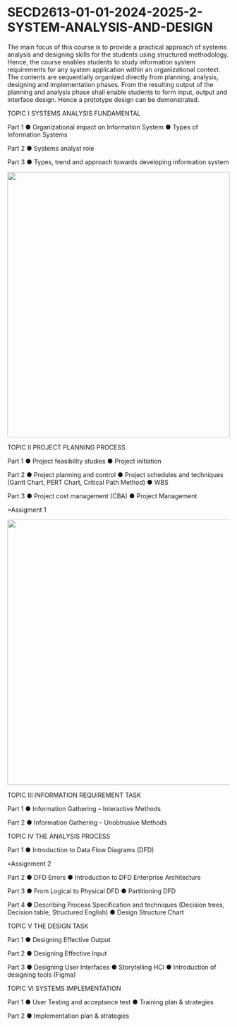# SECD2613-01-01-2024-2025-2-SYSTEM-ANALYSIS-AND-DESIGN
The main focus of this course is to provide a practical approach of systems analysis and designing
skills for the students using structured methodology. Hence, the course enables students to study
information system requirements for any system application within an organizational context. The
contents are sequentially organized directly from planning, analysis, designing and implementation
phases. From the resulting output of the planning and analysis phase shall enable students to form
input, output and interface design. Hence a prototype design can be demonstrated.

TOPIC I SYSTEMS ANALYSIS FUNDAMENTAL

Part 1
● Organizational impact on Information System
● Types of Information Systems

Part 2
● Systems analyst role

Part 3
● Types, trend and approach towards developing information system

<img src="https://github.com/user-attachments/assets/f4b3cbd8-be4f-47e1-89e9-27df73027746" style="width: 100%; height: 600px; object-fit: cover;" />




TOPIC II PROJECT PLANNING PROCESS

Part 1
● Project feasibility studies
● Project initiation

Part 2
● Project planning and control
● Project schedules and techniques (Gantt Chart, PERT Chart, Critical Path Method)
● WBS

Part 3
● Project cost management (CBA)
● Project Management

=Assigment 1

<img src="https://github.com/user-attachments/assets/fb59b589-5fa9-4ac3-b71d-3ab1a709be0c" style="width: 600px; height: 600px; object-fit: cover;" />



TOPIC III INFORMATION REQUIREMENT TASK

Part 1
● Information Gathering – Interactive Methods

Part 2
● Information Gathering – Unobtrusive Methods

TOPIC IV THE ANALYSIS PROCESS

Part 1
● Introduction to Data Flow Diagrams (DFD)

=Assignment 2

Part 2
● DFD Errors
● Introduction to DFD Enterprise Architecture

Part 3
● From Logical to Physical DFD
● Partitioning DFD

Part 4
● Describing Process Specification and techniques (Decision trees, Decision table,
Structured English)
● Design Structure Chart

TOPIC V THE DESIGN TASK

Part 1
● Designing Effective Output

Part 2
● Designing Effective Input

Part 3
● Designing User Interfaces
● Storytelling HCI
● Introduction of designing tools (Figma)

TOPIC VI SYSTEMS IMPLEMENTATION

Part 1
● User Testing and acceptance test
● Training plan & strategies

Part 2
● Implementation plan & strategies



